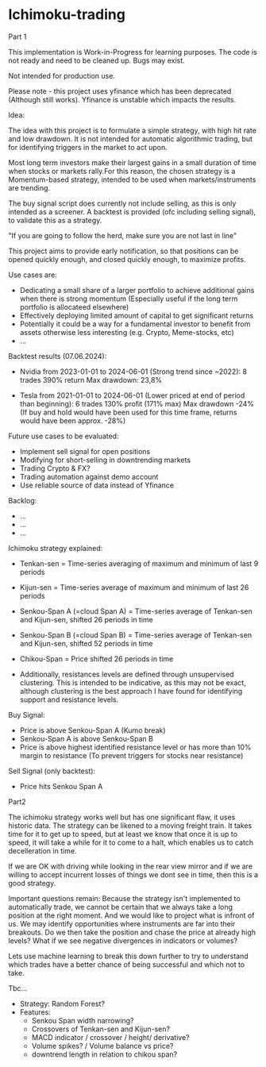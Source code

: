 # Ichimoku-trading

Part 1

This implementation is Work-in-Progress for learning purposes. The code is not ready and need to be cleaned up. Bugs may exist.

Not intended for production use. 

Please note - this project uses yfinance which has been deprecated (Although still works). Yfinance is unstable which impacts the results. 

Idea:

The idea with this project is to formulate a simple strategy, with high hit rate and low drawdown. It is not intended for automatic algorithmic trading, but for identifying triggers in the market to act upon. 

Most long term investors make their largest gains in a small duration of time when stocks or markets rally.For this reason, the chosen strategy is a Momentum-based strategy, intended to be used when markets/instruments are trending. 

The buy signal script does currently not include selling, as this is only intended as a screener.
A backtest is provided (ofc including selling signal), to validate this as a strategy.

"If you are going to follow the herd, make sure you are not last in line"

This project aims to provide early notification, so that positions can be opened quickly enough, and closed quickly enough, to maximize profits.

Use cases are:
- Dedicating a small share of a larger portfolio to achieve additional gains when there is strong momentum (Especially useful if the long term portfolio is allocateed elsewhere)
- Effectively deploying limited amount of capital to get significant returns
- Potentially it could be a way for a fundamental investor to benefit from assets otherwise less interesting (e.g. Crypto, Meme-stocks, etc)
- ...

Backtest results (07.06.2024):
- Nvidia from 2023-01-01 to 2024-06-01 (Strong trend since ~2022):
  8 trades
  390% return
  Max drawdown: 23,8%

- Tesla from 2021-01-01 to 2024-06-01 (Lower priced at end of period than beginning):
  6 trades
  130% profit (171% max)
  Max drawdown -24%
  (If buy and hold would have been used for this time frame, returns would have been approx. -28%)

Future use cases to be evaluated:
- Implement sell signal for open positions
- Modifying for short-selling in downtrending markets
- Trading Crypto & FX?
- Trading automation against demo account
- Use reliable source of data instead of Yfinance

Backlog:
- ...
- ...
- ...


Ichimoku strategy explained:
- Tenkan-sen = Time-series averaging of maximum and minimum of last 9 periods
- Kijun-sen = Time-series average of maximum and minimum of last 26 periods
- Senkou-Span A (=cloud Span A) = Time-series average of Tenkan-sen and Kijun-sen, shifted 26 periods in time
- Senkou-Span B (=cloud Span B) = Time-series average of Tenkan-sen and Kijun-sen, shifted 52 periods in time
- Chikou-Span = Price shifted 26 periods in time

- Additionally, resistances levels are defined through unsupervised clustering. This is intended to be indicative, as this may not be exact, although clustering is the best approach I have found for identifying support and resistance levels.
  
Buy Signal:
- Price is above Senkou-Span A (Kumo break)
- Senkou-Span A is above Senkou-Span B   
- Price is above highest identified resistance level or has more than 10% margin to resistance   (To prevent triggers for stocks near resistance)

Sell Signal (only backtest):
- Price hits Senkou Span A





Part2

The ichimoku strategy works well but has one significant flaw, it uses historic data. The strategy can be likened to a moving freight train. It takes time for it to get up to speed, but at least we know that once it is up to speed, it will take a while for it to come to a halt, which enables us to catch decelleration in time.

If we are OK with driving while looking in the rear view mirror and if we are willing to accept incurrent losses of things we dont see in time, then this is a good strategy. 

Important questions remain: Because the strategy isn't implemented to automatically trade, we cannot be certain that we always take a long position at the right moment. And we would like to project what is infront of us. We may identify opportunities where instruments are far into their breakouts. Do we then take the position and chase the price at already high levels? What if we see negative divergences in indicators or volumes?

Lets use machine learning to break this down further to try to understand which trades have a better chance of being successful and which not to take.


Tbc...


- Strategy: Random Forest?
- Features:
  * Senkou Span width narrowing?
  * Crossovers of Tenkan-sen and Kijun-sen?
  * MACD indicator / crossover / height/ derivative?
  * Volume spikes? / Volume balance vs price?
  * downtrend length in relation to chikou span?

